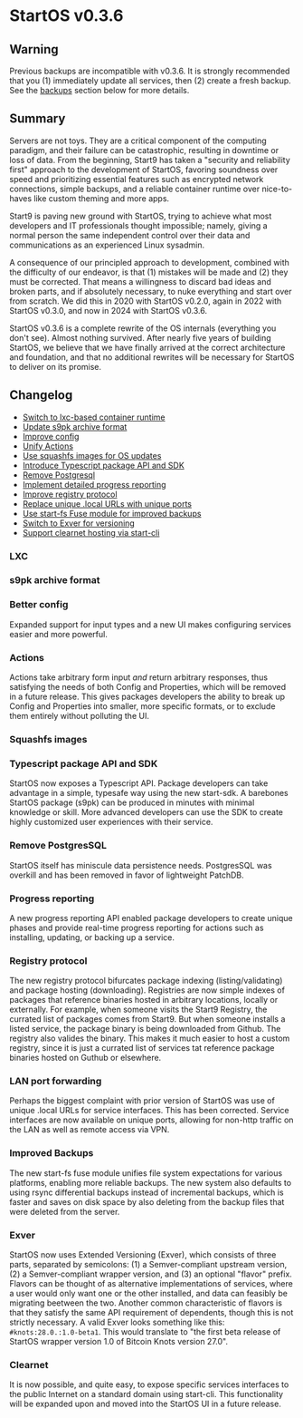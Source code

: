 # StartOS v0.3.6

## Warning

Previous backups are incompatible with v0.3.6. It is strongly recommended that you (1) immediately update all services, then (2) create a fresh backup. See the [backups](#improved-backups) section below for more details.

## Summary

Servers are not toys. They are a critical component of the computing paradigm, and their failure can be catastrophic, resulting in downtime or loss of data. From the beginning, Start9 has taken a "security and reliability first" approach to the development of StartOS, favoring soundness over speed and prioritizing essential features such as encrypted network connections, simple backups, and a reliable container runtime over nice-to-haves like custom theming and more apps.

Start9 is paving new ground with StartOS, trying to achieve what most developers and IT professionals thought impossible; namely, giving a normal person the same independent control over their data and communications as an experienced Linux sysadmin.

A consequence of our principled approach to development, combined with the difficulty of our endeavor, is that (1) mistakes will be made and (2) they must be corrected. That means a willingness to discard bad ideas and broken parts, and if absolutely necessary, to nuke everything and start over from scratch. We did this in 2020 with StartOS v0.2.0, again in 2022 with StartOS v0.3.0, and now in 2024 with StartOS v0.3.6.

StartOS v0.3.6 is a complete rewrite of the OS internals (everything you don't see). Almost nothing survived. After nearly five years of building StartOS, we believe that we have finally arrived at the correct architecture and foundation, and that no additional rewrites will be necessary for StartOS to deliver on its promise.

## Changelog

- [Switch to lxc-based container runtime](#lxc)
- [Update s9pk archive format](#new-s9pk-archive-format)
- [Improve config](#better-config)
- [Unify Actions](#unify-actions)
- [Use squashfs images for OS updates](#squashfs-images)
- [Introduce Typescript package API and SDK](#typescript-package-api-and-sdk)
- [Remove Postgresql](#remove-postgressql)
- [Implement detailed progress reporting](#progress-reporting)
- [Improve registry protocol](#registry-protocol)
- [Replace unique .local URLs with unique ports](#lan-port-forwarding)
- [Use start-fs Fuse module for improved backups](#improved-backups)
- [Switch to Exver for versioning](#Exver)
- [Support clearnet hosting via start-cli](#clearnet)

### LXC

### s9pk archive format

### Better config

Expanded support for input types and a new UI makes configuring services easier and more powerful.

### Actions

Actions take arbitrary form input _and_ return arbitrary responses, thus satisfying the needs of both Config and Properties, which will be removed in a future release. This gives packages developers the ability to break up Config and Properties into smaller, more specific formats, or to exclude them entirely without polluting the UI.

### Squashfs images

### Typescript package API and SDK

StartOS now exposes a Typescript API. Package developers can take advantage in a simple, typesafe way using the new start-sdk. A barebones StartOS package (s9pk) can be produced in minutes with minimal knowledge or skill. More advanced developers can use the SDK to create highly customized user experiences with their service.

### Remove PostgresSQL

StartOS itself has miniscule data persistence needs. PostgresSQL was overkill and has been removed in favor of lightweight PatchDB.

### Progress reporting

A new progress reporting API enabled package developers to create unique phases and provide real-time progress reporting for actions such as installing, updating, or backing up a service.

### Registry protocol

The new registry protocol bifurcates package indexing (listing/validating) and package hosting (downloading). Registries are now simple indexes of packages that reference binaries hosted in arbitrary locations, locally or externally. For example, when someone visits the Start9 Registry, the currated list of packages comes from Start9. But when someone installs a listed service, the package binary is being downloaded from Github. The registry also valides the binary. This makes it much easier to host a custom registry, since it is just a currated list of services tat reference package binaries hosted on Guthub or elsewhere.

### LAN port forwarding

Perhaps the biggest complaint with prior version of StartOS was use of unique .local URLs for service interfaces. This has been corrected. Service interfaces are now available on unique ports, allowing for non-http traffic on the LAN as well as remote access via VPN.

### Improved Backups

The new start-fs fuse module unifies file system expectations for various platforms, enabling more reliable backups. The new system also defaults to using rsync differential backups instead of incremental backups, which is faster and saves on disk space by also deleting from the backup files that were deleted from the server.

### Exver

StartOS now uses Extended Versioning (Exver), which consists of three parts, separated by semicolons: (1) a Semver-compliant upstream version, (2) a Semver-compliant wrapper version, and (3) an optional "flavor" prefix. Flavors can be thought of as alternative implementations of services, where a user would only want one or the other installed, and data can feasibly be migrating beetween the two. Another common characteristic of flavors is that they satisfy the same API requirement of dependents, though this is not strictly necessary. A valid Exver looks something like this: `#knots:28.0.:1.0-beta1`. This would translate to "the first beta release of StartOS wrapper version 1.0 of Bitcoin Knots version 27.0".

### Clearnet

It is now possible, and quite easy, to expose specific services interfaces to the public Internet on a standard domain using start-cli. This functionality will be expanded upon and moved into the StartOS UI in a future release.
